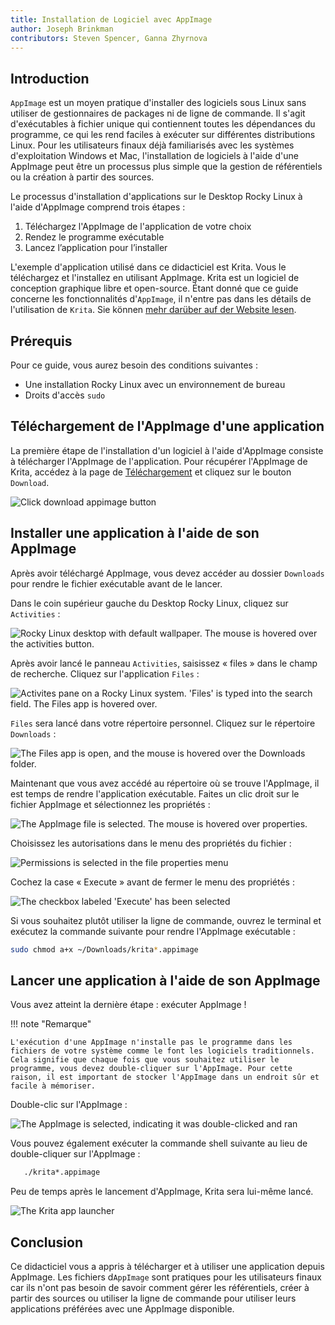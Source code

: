 ```yaml
---
title: Installation de Logiciel avec AppImage
author: Joseph Brinkman
contributors: Steven Spencer, Ganna Zhyrnova
---
```


## Introduction

`AppImage` est un moyen pratique d'installer des logiciels sous Linux sans utiliser de gestionnaires de packages ni de ligne de commande. Il s'agit d'exécutables à fichier unique qui contiennent toutes les dépendances du programme, ce qui les rend faciles à exécuter sur différentes distributions Linux. Pour les utilisateurs finaux déjà familiarisés avec les systèmes d'exploitation Windows et Mac, l'installation de logiciels à l'aide d'une AppImage peut être un processus plus simple que la gestion de référentiels ou la création à partir des sources.

Le processus d'installation d'applications sur le Desktop Rocky Linux à l'aide d'AppImage comprend trois étapes :

1. Téléchargez l'AppImage de l'application de votre choix
2. Rendez le programme exécutable
3. Lancez l’application pour l’installer

L'exemple d'application utilisé dans ce didacticiel est Krita. Vous le téléchargez et l'installez en utilisant AppImage. Krita est un logiciel de conception graphique libre et open-source. Étant donné que ce guide concerne les fonctionnalités d'`AppImage`, il n'entre pas dans les détails de l'utilisation de `Krita`. Sie können [mehr darüber auf der Website lesen](https://krita.org/).

## Prérequis

Pour ce guide, vous aurez besoin des conditions suivantes :

- Une installation Rocky Linux avec un environnement de bureau
- Droits d'accès `sudo`

## Téléchargement de l'AppImage d'une application

La première étape de l'installation d'un logiciel à l'aide d'AppImage consiste à télécharger l'AppImage de l'application. Pour récupérer l'AppImage de Krita, accédez à la page de [Téléchargement](https://krita.org/en/download/) et cliquez sur le bouton `Download`.

![Click download appimage button](images/download_krita_appimage.webp)

## Installer une application à l'aide de son AppImage

Après avoir téléchargé AppImage, vous devez accéder au dossier `Downloads` pour rendre le fichier exécutable avant de le lancer.

Dans le coin supérieur gauche du Desktop Rocky Linux, cliquez sur `Activities` :

![Rocky Linux desktop with default wallpaper. The mouse is hovered over the activities button.](images/activites_appimage.webp)

Après avoir lancé le panneau `Activities`, saisissez « files » dans le champ de recherche. Cliquez sur l'application `Files` :

![Activites pane on a Rocky Linux system. 'Files' is typed into the search field. The Files app is hovered over.](images/searchbar_files_appimage.webp)

`Files` sera lancé dans votre répertoire personnel. Cliquez sur le répertoire `Downloads` :

![The Files app is open, and the mouse is hovered over the Downloads folder.](images/files_downloads_appimage.webp)

Maintenant que vous avez accédé au répertoire où se trouve l'AppImage, il est temps de rendre l'application exécutable. Faites un clic droit sur le fichier AppImage et sélectionnez les propriétés :

![The AppImage file is selected. The mouse is hovered over properties.](images/file_properties_appimage.webp)

Choisissez les autorisations dans le menu des propriétés du fichier :

![Permissions is selected in the file properties menu](images/permissions_appimage.webp)

Cochez la case « Execute » avant de fermer le menu des propriétés :

![The checkbox labeled 'Execute' has been selected](images/file_properties_allow_executing_file_as_program_appimage.webp)

Si vous souhaitez plutôt utiliser la ligne de commande, ouvrez le terminal et exécutez la commande suivante pour rendre l'AppImage exécutable :

```bash
sudo chmod a+x ~/Downloads/krita*.appimage
```

## Lancer une application à l'aide de son AppImage

Vous avez atteint la dernière étape : exécuter AppImage !

!!! note "Remarque"

```
L'exécution d'une AppImage n'installe pas le programme dans les fichiers de votre système comme le font les logiciels traditionnels. Cela signifie que chaque fois que vous souhaitez utiliser le programme, vous devez double-cliquer sur l'AppImage. Pour cette raison, il est important de stocker l'AppImage dans un endroit sûr et facile à mémoriser.
```

Double-clic sur l'AppImage :

![The AppImage is selected, indicating it was double-clicked and ran](images/run_app_image.webp)

Vous pouvez également exécuter la commande shell suivante au lieu de double-cliquer sur l'AppImage :

```bash
   ./krita*.appimage
```

Peu de temps après le lancement d'AppImage, Krita sera lui-même lancé.

![The Krita app launcher](images/krita_launching.webp)

## Conclusion

Ce didacticiel vous a appris à télécharger et à utiliser une application depuis AppImage. Les fichiers d`AppImage` sont pratiques pour les utilisateurs finaux car ils n'ont pas besoin de savoir comment gérer les référentiels, créer à partir des sources ou utiliser la ligne de commande pour utiliser leurs applications préférées avec une AppImage disponible.
